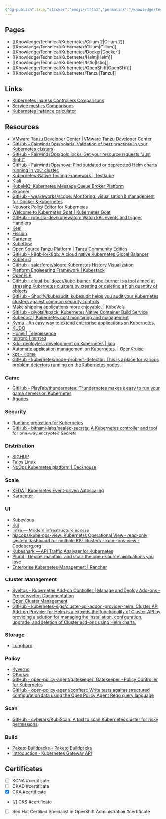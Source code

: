 ```yaml
---
{"dg-publish":true,"sticker":"emoji//1f4a3","permalink":"/knowledge/technical/kubernetes/kubernetes/","dgPassFrontmatter":true}
---
```


## Pages

- [[Knowledge/Technical/Kubernetes/Cilium 2\|Cilium 2]]
- [[Knowledge/Technical/Kubernetes/Cilium\|Cilium]]
- [[Knowledge/Technical/Kubernetes/Docker\|Docker]]
- [[Knowledge/Technical/Kubernetes/Helm\|Helm]]
- [[Knowledge/Technical/Kubernetes/Istio\|Istio]]
- [[Knowledge/Technical/Kubernetes/OpenShift\|OpenShift]]
- [[Knowledge/Technical/Kubernetes/Tanzu\|Tanzu]]


## Links
- [Kubernetes Ingress Controllers Comparisons](https://docs.google.com/spreadsheets/d/191WWNpjJ2za6-nbG4ZoUMXMpUK8KlCIosvQB0f-oq3k/edit#gid=907731238)
- [Service meshes Comparisons](https://docs.google.com/spreadsheets/d/1Bxf8VW9n-YyHeBiKdXt6zytOgw2cQlsDnK1gLUvsZ4A/edit#gid=907731238)
- [Kubernetes instance calculator](https://learnk8s.io/kubernetes-instance-calculator)
## Resources
- [VMware Tanzu Developer Center | VMware Tanzu Developer Center](https://tanzu.vmware.com/developer/)
- [GitHub - FairwindsOps/polaris: Validation of best practices in your Kubernetes clusters](https://github.com/FairwindsOps/polaris)
- [GitHub - FairwindsOps/goldilocks: Get your resource requests "Just Right"](https://github.com/FairwindsOps/goldilocks)
- [GitHub - FairwindsOps/nova: Find outdated or deprecated Helm charts running in your cluster.](https://github.com/FairwindsOps/Nova)
- [Kubernetes-Native Testing Framework | Testkube](https://testkube.io/)
- [Kiali](https://kiali.io/)
- [KubeMQ: Kubernetes Message Queue Broker Platform](https://kubemq.io/)
- [Skooner](https://skooner.io/)
- [GitHub - weaveworks/scope: Monitoring, visualisation & management for Docker & Kubernetes](https://github.com/weaveworks/scope)
- [Network Policy Editor for Kubernetes](https://editor.networkpolicy.io/)
- [Welcome to Kubernetes Goat | Kubernetes Goat](https://madhuakula.com/kubernetes-goat/)
- [GitHub - robusta-dev/kubewatch: Watch k8s events and trigger Handlers](https://github.com/robusta-dev/kubewatch)
- [Keel](https://keel.sh/)
- [Fission](https://fission.io/)
- [Gardener](https://gardener.cloud/)
- [Kubeflow](https://www.kubeflow.org/)
- [Open Source Tanzu Platform | Tanzu Community Edition](https://tanzucommunityedition.io/)
- [GitHub - k8gb-io/k8gb: A cloud native Kubernetes Global Balancer](https://github.com/k8gb-io/k8gb)
- [Kubefirst](https://kubefirst.io/)
- [GitHub - salesforce/sloop: Kubernetes History Visualization](https://github.com/salesforce/sloop)
- [Platform Engineering Framework | Kubestack](https://www.kubestack.com/)
- [OpenELB](https://openelb.io/)
- [GitHub - cloud-bulldozer/kube-burner: Kube-burner is a tool aimed at stressing Kubernetes clusters by creating or deleting a high quantity of objects](https://github.com/cloud-bulldozer/kube-burner)
- [GitHub - Shopify/kubeaudit: kubeaudit helps you audit your Kubernetes clusters against common security controls](https://github.com/Shopify/kubeaudit)
- [Make shipping applications more enjoyable. | KubeVela](https://kubevela.io/)
- [GitHub - pivotal/kpack: Kubernetes Native Container Build Service](https://github.com/pivotal/kpack)
- [Kubecost | Kubernetes cost monitoring and management](https://www.kubecost.com/)
- [Kyma - An easy way to extend enterprise applications on Kubernetes.](https://kyma-project.io/)
- [KUDO](https://kudo.dev/)
- [Home | Telepresence](https://www.telepresence.io/)
- [mirrord | mirrord](https://mirrord.dev/)
- [Kdo: deployless development on Kubernetes | kdo](https://kdo.dev/)
- [Automate application management on Kubernetes. | OpenKruise](https://openkruise.io/)
- [kpt - Home](https://kpt.dev/)
- [GitHub - kubernetes/node-problem-detector: This is a place for various problem detectors running on the Kubernetes nodes.](https://github.com/kubernetes/node-problem-detector)
### Game
- [GitHub - PlayFab/thundernetes: Thundernetes makes it easy to run your game servers on Kubernetes](https://github.com/PlayFab/thundernetes)
- [Agones](https://agones.dev/site/)
### Security
- [Runtime protection for Kubernetes](https://kubearmor.io/)
- [GitHub - bitnami-labs/sealed-secrets: A Kubernetes controller and tool for one-way encrypted Secrets](https://github.com/bitnami-labs/sealed-secrets)
### Distribution
- [SIGHUP](https://sighup.io/)
- [Talos Linux](https://www.talos.dev/)
- [NoOps Kubernetes platform | Deckhouse](https://deckhouse.io/)
### Scale
- [KEDA | Kubernetes Event-driven Autoscaling](https://keda.sh/)
- [Karpenter](https://karpenter.sh/)
### UI
- [Kubevious](https://kubevious.io/)
- [Kui](https://kui.tools/)
- [Infra — Modern infrastructure access](https://infrahq.com/)
- [hjacobs/kube-ops-view: Kubernetes Operational View - read-only system dashboard for multiple K8s clusters - kube-ops-view - Codeberg.org](https://codeberg.org/hjacobs/kube-ops-view)
- [Kubeshark — API Traffic Analyzer for Kubernetes](https://kubeshark.co/)
- [Plural | Deploy, maintain, and scale the open-source applications you love](https://www.plural.sh/)
- [Enterprise Kubernetes Management | Rancher](https://www.rancher.com/)
### Cluster Management
- [Sveltos - Kubernetes Add-on Controller | Manage and Deploy Add-ons - Projectsveltos Documentation](https://projectsveltos.github.io/sveltos/)
- [Open Cluster Management](https://open-cluster-management.io/)
- [GitHub - kubernetes-sigs/cluster-api-addon-provider-helm: Cluster API Add-on Provider for Helm is a extends the functionality of Cluster API by providing a solution for managing the installation, configuration, upgrade, and deletion of Cluster add-ons using Helm charts.](https://github.com/kubernetes-sigs/cluster-api-addon-provider-helm)
### Storage
- [Longhorn](https://longhorn.io/)
### Policy
- [Kyverno](https://kyverno.io/)
- [Otterize](https://otterize.com/)
- [GitHub - open-policy-agent/gatekeeper: Gatekeeper - Policy Controller for Kubernetes](https://github.com/open-policy-agent/gatekeeper)
- [GitHub - open-policy-agent/conftest: Write tests against structured configuration data using the Open Policy Agent Rego query language](https://github.com/open-policy-agent/conftest/)
### Scan
- [GitHub - cyberark/KubiScan: A tool to scan Kubernetes cluster for risky permissions](https://github.com/cyberark/KubiScan)
### Build
- [Paketo Buildpacks - Paketo Buildpacks](https://paketo.io/)
- [Introduction - Kubernetes Gateway API](https://gateway-api.sigs.k8s.io/)
## Certificates
- [ ] KCNA #certificate
- [ ] CKAD #certificate
- [x] CKA #certificate
- [/] CKS #certificate
- [ ] Red Hat Certified Specialist in OpenShift Administration #certificate
